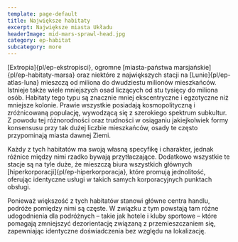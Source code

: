 ```yaml
---
template: page-default
title: Największe habitaty
excerpt: Największe miasta Układu
headerImage: mid-mars-sprawl-head.jpg
category: ep-habitat
subcategory: more
---
```

[Extropia]{pl/ep-ekstropisci}, ogromne [miasta-państwa marsjańskie]{pl/ep-habitaty-marsa} oraz niektóre z największych stacji na [Lunie]{pl/ep-atlas-luna} mieszczą od miliona do dwudziestu milionów mieszkańców. Istnieje także wiele mniejszych osad liczących od stu tysięcy do miliona osób. Habitaty tego typu są znacznie mniej ekscentryczne i egzotyczne niż mniejsze kolonie. Prawie wszystkie posiadają kosmopolityczną i zróżnicowaną populację, wywodzącą się z szerokiego spektrum subkultur. Z powodu tej różnorodności oraz trudności w osiąganiu jakiejkolwiek formy konsensusu przy tak dużej liczbie mieszkańców, osady te często przypominają miasta dawnej Ziemi.

Każdy z tych habitatów ma swoją własną specyfikę i charakter, jednak różnice między nimi rzadko bywają przytłaczające. Dodatkowo wszystkie te stacje są na tyle duże, że mieszczą biura wszystkich głównych [hiperkorporacji]{pl/ep-hiperkorporacja}, które promują jednolitość, oferując identyczne usługi w takich samych korporacyjnych punktach obsługi.

Ponieważ większość z tych habitatów stanowi główne centra handlu, podróże pomiędzy nimi są częste. W związku z tym powstają tam różne udogodnienia dla podróżnych – takie jak hotele i kluby sportowe – które pomagają zmniejszyć dezorientację związaną z przemieszczaniem się, zapewniając identyczne doświadczenia bez względu na lokalizację.
